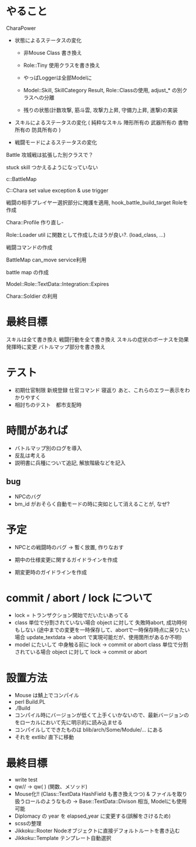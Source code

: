 
# やること

CharaPower
- 状態によるステータスの変化

  * 非Mouse Class 書き換え
  * Role::Tiny 使用クラスを書き換え

  * やっぱLoggerは全部Modelに

  * Model::Skill, SkillCategory Result, Role::Classの使用, adjust_* の別クラスへの分離

  * 残りの状態(計数攻撃, 筋斗雲, 攻撃力上昇, 守備力上昇, 進撃)の実装

- スキルによるステータスの変化
  (
    純粋なスキル
    陣形所有の
    武器所有の
    書物所有の
    防具所有の
  )
- 戦闘モードによるステータスの変化

Battle 攻城戦は拡張した別クラスで？

stuck skill つかえるようになっていない

c::BattleMap

C::Chara set value exception & use trigger

戦闘の相手プレイヤー選択部分に掩護を適用, hook_battle_build_target Roleを作成

Chara::Profile 作り直し-

Role::Loader util に関数として作成したほうが良い?. (load_class, ...)

戦闘コマンドの作成

BattleMap can_move service利用

battle map の作成

Model::Role::TextData::Integration::Expires

Chara::Soldier の利用

# 最終目標
スキルは全て書き換え
戦闘行動を全て書き換え
スキルの症状のボーナスを効果発揮時に変更
バトルマップ部分を書き換え

# テスト
* 初期仕官制限
  新規登録
  仕官コマンド
  寝返り
  あと、これらのエラー表示をわかりやすく
* 相討ちのテスト　都市支配時

# 時間があれば
* バトルマップ別のログを導入
* 反乱は考える
* 説明書に兵種について追記, 解放階級などを記入

## bug
* NPCのバグ
* bm_id がおそらく自動モードの時に突如として消えることが, なぜ?

# 予定

* NPCとの戦闘時のバグ
-> 暫く放置, 作りなおす

* 期中の仕様変更に関するガイドラインを作成
* 期変更時のガイドラインを作成

# commit / abort / lock について
* lock = トランザクション開始でだいたいあってる
* class 単位で分割されていない場合
object に対して 失敗時abort, 成功時何もしない
  (途中までの変更を一時保存して、abortで一時保存時点に戻りたい場合
    update_textdata -> abort で実現可能だが、使用箇所があるか不明)
* model にたいして 中身触る前に lock -> commit or abort
class 単位で分割されている場合
object に対して lock -> commit or abort

# 設置方法
* Mouse は鯖上でコンパイル
* perl Build.PL
* ./Build
* コンパイル時にバージョンが低くて上手くいかないので、最新バージョンのをローカルにおいて先に明示的に読み込ませる
* コンパイルしてできたものは blib/arch/Some/Module/... にある
* それを extlib/ 直下に移動

# 最終目標
* write test
* qw// -> qw( ) (関数、メソッド)
* Mouse化!! (Class::TextData HashField も書き換えつつ)
  & ファイルを取り扱うロールのようなもの -> Base::TextData::Divison 相当, Modelにも使用可能
* Diplomacy の year を elapsed_year に変更する(誤解をさけるため)
* scssの整理
* Jikkoku::Rooter Nodeオブジェクトに直接デフォルトルートを書き込む
* Jikkoku::Template テンプレート自動選択

